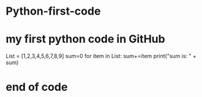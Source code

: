 # Python-first-code
# my first python code in GitHub
List = [1,2,3,4,5,6,7,8,9]
sum=0
for item in List:
 sum+=item
print("sum is: " + sum)

# end of code 
 

